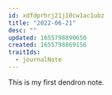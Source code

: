```yaml
---
id: xdfdprhrj21j10cw1ac1ubz
title: "2022-06-21"
desc: ""
updated: 1655798890650
created: 1655798869156
traitIds:
  - journalNote
---
```


This is my first dendron note.
